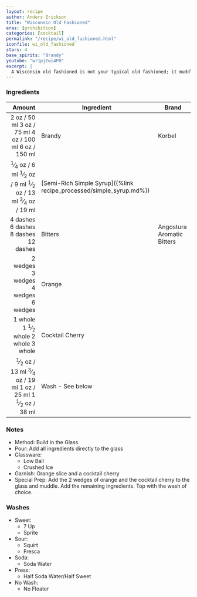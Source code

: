 ```yaml
---
layout: recipe
author: Anders Erickson
title: "Wisconsin Old Fashioned"
eras: [prohibition]
categories: [cocktail]
permalink: "/recipe/wi_old_fashioned.html"
iconfile: wi_old_fashioned
stars: 4
base_spirits: "Brandy"
youtube: "wr1pjEwi4P0"
excerpt: |
  A Wisconsin old fashioned is not your typical old fashioned; it muddles sugar, bitters and orange with brandy and finishes with a crisp pour of a sweet or sour soda.
---
```


### Ingredients

|   Amount | Ingredient                                                | Brand                      |
| -------: | --------------------------------------------------------- | -------------------------- |
|     <span class="onex active">2 oz  / 50 ml</span> <span class="onehalfx">3 oz  / 75 ml</span> <span class="twox">4 oz  / 100 ml</span> <span class="threex">6 oz  / 150 ml</span>| Brandy                                                    | Korbel                     |
|  <span class="onex active"> <sup>1</sup>&frasl;<sub>4</sub> oz  / 6 ml</span> <span class="onehalfx"> <sup>1</sup>&frasl;<sub>2</sub> oz  / 9 ml</span> <span class="twox"> <sup>1</sup>&frasl;<sub>2</sub> oz  / 13 ml</span> <span class="threex"> <sup>3</sup>&frasl;<sub>4</sub> oz  / 19 ml</span>| [Semi-Rich Simple Syrup]({%link recipe_processed/simple_syrup.md%}) |                            |
| <span class="onex active">4 dashes</span> <span class="onehalfx">6 dashes</span> <span class="twox">8 dashes</span> <span class="threex">12 dashes</span>| Bitters                                                   | Angostura Aromatic Bitters |
| <span class="onex active">2 wedges </span> <span class="onehalfx">3 wedges </span> <span class="twox">4 wedges </span> <span class="threex">6 wedges </span>| Orange                                                    |                            |
|  <span class="onex active">1 whole </span> <span class="onehalfx">1 <sup>1</sup>&frasl;<sub>2</sub> whole </span> <span class="twox">2 whole </span> <span class="threex">3 whole </span>| Cocktail Cherry                                           |                            |
|   <span class="onex active"> <sup>1</sup>&frasl;<sub>2</sub> oz  / 13 ml</span> <span class="onehalfx"> <sup>3</sup>&frasl;<sub>4</sub> oz  / 19 ml</span> <span class="twox">1 oz  / 25 ml</span> <span class="threex">1 <sup>1</sup>&frasl;<sub>2</sub> oz  / 38 ml</span>| Wash - See below                                          |                            |

### Notes

- Method: Build in the Glass
- Pour: Add all ingredients directly to the glass
- Glassware:
  - Low Ball
  - Crushed Ice
- Garnish: Orange slice and a cocktail cherry
- Special Prep: Add the 2 wedges of orange and the cocktail cherry to the glass and muddle. Add the remaining ingredients. Top with the wash of choice.

### Washes

- Sweet:
  - 7 Up
  - Sprite
- Sour:
  - Squirt
  - Fresca
- Soda:
  - Soda Water
- Press:
  - Half Soda Water/Half Sweet
- No Wash:
  - No Floater

    
<script type="application/ld+json">
{
  "@context": "https://schema.org",
  "@type": "Recipe",
  "author": "{{ page.author }}",
  "description": "{{ page.excerpt | strip_html | replace: '"', "'" }}",
  "image": "{% for ingredient in site.data[page.iconfile].images.ingredient limit: 1 %}{{ ingredient.url }}{% endfor %}",
  "recipeIngredient": [  "2 oz Brandy ",
  " 0.25 oz Semi-Rich Simple Syrup",
  "4 dashes Bitters",
  "2 wedges Orange ",
  " 1 whole Cocktail Cherry",
  "0.5 oz Wash - See below "],
  "name": "{{ page.title }}",
  "recipeInstructions": "  {
    '@type': 'HowToStep',
    'text': '- Method: Build in the Glass
'
  },  {
    '@type': 'HowToStep',
    'text': '- Pour: Add all ingredients directly to the glass
'
  },  {
    '@type': 'HowToStep',
    'text': '- Glassware:
'
  },  {
    '@type': 'HowToStep',
    'text': '  - Low Ball
'
  },  {
    '@type': 'HowToStep',
    'text': '  - Crushed Ice
'
  },  {
    '@type': 'HowToStep',
    'text': '- Garnish: Orange slice and a cocktail cherry
'
  },  {
    '@type': 'HowToStep',
    'text': '- Special Prep: Add the 2 wedges of orange and the cocktail cherry to the glass and muddle. Add the remaining ingredients. Top with the wash of choice.
'
  },  {
    '@type': 'HowToStep',
    'text': '### Washes
'
  },  {
    '@type': 'HowToStep',
    'text': '- Sweet:
'
  },  {
    '@type': 'HowToStep',
    'text': '  - 7 Up
'
  },  {
    '@type': 'HowToStep',
    'text': '  - Sprite
'
  },  {
    '@type': 'HowToStep',
    'text': '- Sour:
'
  },  {
    '@type': 'HowToStep',
    'text': '  - Squirt
'
  },  {
    '@type': 'HowToStep',
    'text': '  - Fresca
'
  },  {
    '@type': 'HowToStep',
    'text': '- Soda:
'
  },  {
    '@type': 'HowToStep',
    'text': '  - Soda Water
'
  },  {
    '@type': 'HowToStep',
    'text': '- Press:
'
  },  {
    '@type': 'HowToStep',
    'text': '  - Half Soda Water/Half Sweet
'
  },  {
    '@type': 'HowToStep',
    'text': '- No Wash:
'
  },  {
    '@type': 'HowToStep',
    'text': '  - No Floater
'
  }",
  "recipeYield": "1 cocktail",
  "recipeCategory": "cocktail"
}
</script>

    